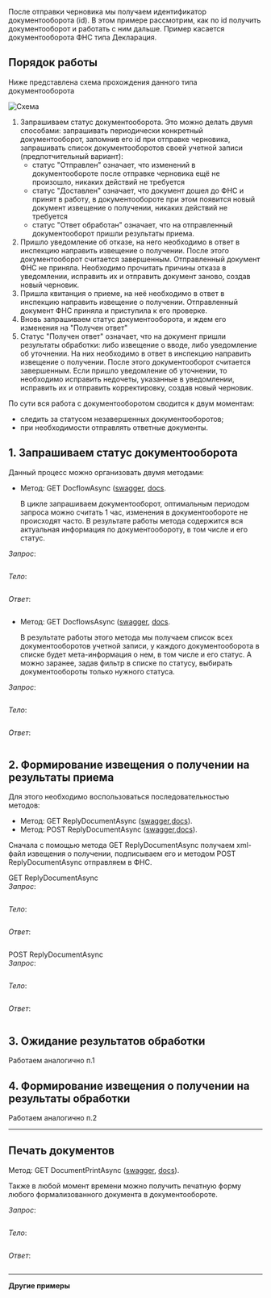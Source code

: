 После отправки черновика мы получаем идентификатор документооборота (id). В этом примере рассмотрим, как по id получить документооборот и работать с ним дальше. Пример касается документооборота ФНС типа Декларация.

## Порядок работы
Ниже представлена схема прохождения данного типа документооборота

![Схема](https://github.com/skbkontur/extern-api-docs/blob/master/images/dc_example4.jpg)

1. Запрашиваем статус документооборота. Это можно делать двумя способами: запрашивать периодически конкретный документооборот, запомнив его id при отправке черновика, запрашивать список документооборотов своей учетной записи (предпотчительный вариант):
      - статус "Отправлен" означает, что изменений в документообороте после отправке черновика ещё не произошло, никаких действий не требуется
      - статус "Доставлен" означает, что документ дошел до ФНС и принят в работу, в документообороте при этом появится новый документ извещение о получении, никаких действий не требуется
      - статус "Ответ обработан" означает, что на отправленный документооборот пришли результаты приема.  
2. Пришло уведомление об отказе, на него необходимо в ответ в инспекцию направить извещение о получении. После этого документооборот считается завершенным. Отправленный документ ФНС не приняла. Необходимо прочитать причины отказа в уведомлении, исправить их и отправить документ заново, создав новый черновик.  
2. Пришла квитанция о приеме, на неё необходимо в ответ в инспекцию направить извещение о получении. Отправленный документ ФНС приняла и приступила к его проверке.  
3. Вновь запрашиваем статус документооборота, и ждем его изменения на "Получен ответ"  
4. Статус "Получен ответ" означает, что на документ пришли результаты обработки: либо извещение о вводе, либо уведомление об уточнении. На них необходимо в ответ в инспекцию направить извещение о получении. После этого документооборот считается завершенным. Если пришло уведомление об уточнении, то необходимо исправить недочеты, указанные в уведомлении, исправить их и отправить корректировку, создав новый черновик.

По сути вся работа с документооборотом сводится к двум моментам:
* следить за статусом незавершенных документооборотов;
* при необходимости отправлять ответные документы.

## 1. Запрашиваем статус документооборота
Данный процесс можно организовать двумя методами:

* Метод: GET DocflowAsync ([swagger](http://extern-api.testkontur.ru/swagger/ui/index#!/Docflows/Docflows_GetDocflowAsync), [docs](https://github.com/skbkontur/extern-api-docs/blob/master/Работа%20с%20ДО.md#get-dc).

   В цикле запрашиваем документооборот, оптимальным периодом запроса можно считать 1 час, изменения в документообороте не происходят часто. В результате работы метода содержится вся актуальная информация по документообороту, в том числе и его статус.

*Запрос*: 
```
```
*Тело*:
```
```
*Ответ*:
```
```

* Метод: GET DocflowsAsync ([swagger](http://extern-api.testkontur.ru/swagger/ui/index#!/Docflows/Docflows_GetDocflowsAsync), [docs](https://github.com/skbkontur/extern-api-docs/blob/master/Работа%20с%20ДО.md#get-dcs).

   В результате работы этого метода мы получаем список всех документооборотов учетной записи, у каждого документооборота в списке будет мета-информация о нем, в том числе и его статус. А можно заранее, задав фильтр в списке по статусу, выбирать документообороты только нужного статуса.

*Запрос*: 
```
```
*Тело*:
```
```
*Ответ*:
```
```

## 2. Формирование извещения о получении на результаты приема
Для этого необходимо воспользоваться последовательностью методов:
* Метод: GET ReplyDocumentAsync ([swagger](http://extern-api.testkontur.ru/swagger/ui/index#!/Docflows/Docflows_GetReplyDocumentAsync),[docs](https://github.com/skbkontur/extern-api-docs/blod/master/Работа%20с%20ДО.md#get-reply-doc)).
* Метод: POST ReplyDocumentAsync ([swagger](http://extern-api.testkontur.ru/swagger/ui/index#!/Docflows/Docflows_SendReplyDocumentAsync),[docs](https://github.com/skbkontur/extern-api-docs/blod/master/Работа%20с%20ДО.md#post-reply-doc)).

Сначала с помощью метода GET ReplyDocumentAsync получаем xml-файл извещения о получении, подписываем его и методом POST ReplyDocumentAsync отправляем в ФНС.

GET ReplyDocumentAsync  
*Запрос*: 
```
```
*Тело*:
```
```
*Ответ*:
```
```

POST ReplyDocumentAsync  
*Запрос*: 
```
```
*Тело*:
```
```
*Ответ*:
```
```

## 3. Ожидание результатов обработки
Работаем аналогично п.1

## 4. Формирование извещения о получении на результаты обработки
Работаем аналогично п.2

-----

## Печать документов
Метод: GET DocumentPrintAsync ([swagger](http://extern-api.testkontur.ru/swagger/ui/index#!/Docflows/Docflows_GetDocumentPrintAsync), [docs](https://github.com/skbkontur/extern-api-docs/blob/master/Работа%20с%20ДО.md#get-print-doc)).

Также в любой момент времени можно получить печатную форму любого формализованного документа в документообороте.

*Запрос*: 
```
```
*Тело*:
```
```
*Ответ*:
```
```

-----

**Другие примеры**

